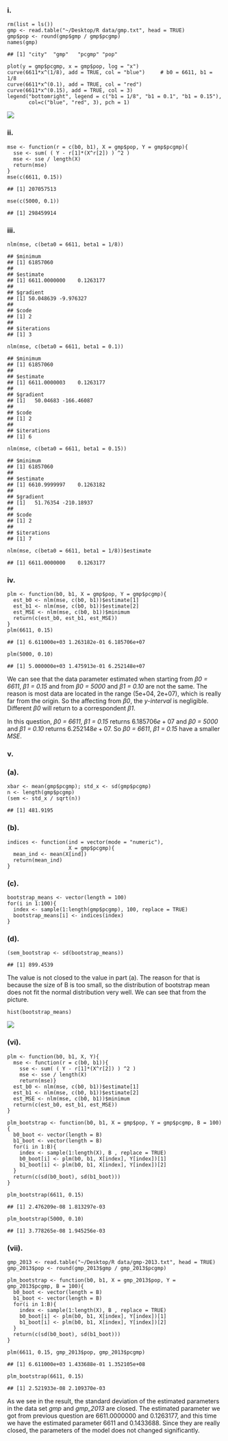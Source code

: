 ### i.

    rm(list = ls())
    gmp <- read.table("~/Desktop/R data/gmp.txt", head = TRUE)
    gmp$pop <- round(gmp$gmp / gmp$pcgmp)
    names(gmp)

    ## [1] "city"  "gmp"   "pcgmp" "pop"

    plot(y = gmp$pcgmp, x = gmp$pop, log = "x")
    curve(6611*x^(1/8), add = TRUE, col = "blue")     # b0 = 6611, b1 = 1/8
    curve(6611*x^(0.1), add = TRUE, col = "red")
    curve(6611*x^(0.15), add = TRUE, col = 3)
    legend("bottomright", legend = c("b1 = 1/8", "b1 = 0.1", "b1 = 0.15"), 
           col=c("blue", "red", 3), pch = 1)

![](hw4_hw2570-1_files/figure-markdown_strict/unnamed-chunk-1-1.png)

### ii.

    mse <- function(r = c(b0, b1), X = gmp$pop, Y = gmp$pcgmp){
      sse <- sum( ( Y - r[1]*(X^r[2]) ) ^2 )
      mse <- sse / length(X)
      return(mse) 
    }
    mse(c(6611, 0.15))

    ## [1] 207057513

    mse(c(5000, 0.1))

    ## [1] 298459914

### iii.

    nlm(mse, c(beta0 = 6611, beta1 = 1/8))

    ## $minimum
    ## [1] 61857060
    ## 
    ## $estimate
    ## [1] 6611.0000000    0.1263177
    ## 
    ## $gradient
    ## [1] 50.048639 -9.976327
    ## 
    ## $code
    ## [1] 2
    ## 
    ## $iterations
    ## [1] 3

    nlm(mse, c(beta0 = 6611, beta1 = 0.1))

    ## $minimum
    ## [1] 61857060
    ## 
    ## $estimate
    ## [1] 6611.0000003    0.1263177
    ## 
    ## $gradient
    ## [1]   50.04683 -166.46087
    ## 
    ## $code
    ## [1] 2
    ## 
    ## $iterations
    ## [1] 6

    nlm(mse, c(beta0 = 6611, beta1 = 0.15))

    ## $minimum
    ## [1] 61857060
    ## 
    ## $estimate
    ## [1] 6610.9999997    0.1263182
    ## 
    ## $gradient
    ## [1]   51.76354 -210.18937
    ## 
    ## $code
    ## [1] 2
    ## 
    ## $iterations
    ## [1] 7

    nlm(mse, c(beta0 = 6611, beta1 = 1/8))$estimate

    ## [1] 6611.0000000    0.1263177

### iv.

    plm <- function(b0, b1, X = gmp$pop, Y = gmp$pcgmp){
      est_b0 <- nlm(mse, c(b0, b1))$estimate[1]
      est_b1 <- nlm(mse, c(b0, b1))$estimate[2]
      est_MSE <- nlm(mse, c(b0, b1))$minimum
      return(c(est_b0, est_b1, est_MSE))
    }
    plm(6611, 0.15)

    ## [1] 6.611000e+03 1.263182e-01 6.185706e+07

    plm(5000, 0.10)

    ## [1] 5.000000e+03 1.475913e-01 6.252148e+07

We can see that the data parameter estimated when starting from *β0 =
6611*, *β1 = 0.15* and from *β0 = 5000* and *β1 = 0.10* are not the
same. The reason is most data are located in the range (5e+04, 2e+07),
which is really far from the origin. So the affecting from *β0*, the
*y-interval* is negligible. Different *β0* will return to a
correspondent *β1*.

In this question, *β0 = 6611*, *β1 = 0.15* returns 6.185706*e* + 07 and
*β0 = 5000* and *β1 = 0.10* returns 6.252148*e* + 07. So *β0 = 6611*,
*β1 = 0.15* have a smaller *MSE*.

### v.

### (a).

    xbar <- mean(gmp$pcgmp); std_x <- sd(gmp$pcgmp)
    n <- length(gmp$pcgmp)
    (sem <- std_x / sqrt(n))

    ## [1] 481.9195

### (b).

    indices <- function(ind = vector(mode = "numeric"), 
                        X = gmp$pcgmp){
      mean_ind <- mean(X[ind])
      return(mean_ind)  
    }

### (c).

    bootstrap_means <- vector(length = 100)
    for(i in 1:100){
      index <- sample(1:length(gmp$pcgmp), 100, replace = TRUE)
      bootstrap_means[i] <- indices(index)
    }

### (d).

    (sem_bootstrap <- sd(bootstrap_means))

    ## [1] 899.4539

The value is not closed to the value in part (a). The reason for that is
because the size of B is too small, so the distribution of bootstrap
mean does not fit the normal distribution very well. We can see that
from the picture.

    hist(bootstrap_means)

![](hw4_hw2570-1_files/figure-markdown_strict/unnamed-chunk-9-1.png)

### (vi).

    plm <- function(b0, b1, X, Y){
      mse <- function(r = c(b0, b1)){
        sse <- sum( ( Y - r[1]*(X^r[2]) ) ^2 )
        mse <- sse / length(X)
        return(mse)}
      est_b0 <- nlm(mse, c(b0, b1))$estimate[1]
      est_b1 <- nlm(mse, c(b0, b1))$estimate[2]
      est_MSE <- nlm(mse, c(b0, b1))$minimum
      return(c(est_b0, est_b1, est_MSE))
    }

    plm_bootstrap <- function(b0, b1, X = gmp$pop, Y = gmp$pcgmp, B = 100){
      b0_boot <- vector(length = B)
      b1_boot <- vector(length = B)
      for(i in 1:B){
        index <- sample(1:length(X), B , replace = TRUE)  
        b0_boot[i] <- plm(b0, b1, X[index], Y[index])[1]
        b1_boot[i] <- plm(b0, b1, X[index], Y[index])[2]
      }
      return(c(sd(b0_boot), sd(b1_boot)))
    }

    plm_bootstrap(6611, 0.15)

    ## [1] 2.476209e-08 1.813297e-03

    plm_bootstrap(5000, 0.10)

    ## [1] 3.778265e-08 1.945256e-03

### (vii).

    gmp_2013 <- read.table("~/Desktop/R data/gmp-2013.txt", head = TRUE)
    gmp_2013$pop <- round(gmp_2013$gmp / gmp_2013$pcgmp)

    plm_bootstrap <- function(b0, b1, X = gmp_2013$pop, Y = gmp_2013$pcgmp, B = 100){
      b0_boot <- vector(length = B)
      b1_boot <- vector(length = B)
      for(i in 1:B){
        index <- sample(1:length(X), B , replace = TRUE)  
        b0_boot[i] <- plm(b0, b1, X[index], Y[index])[1]
        b1_boot[i] <- plm(b0, b1, X[index], Y[index])[2]
      }
      return(c(sd(b0_boot), sd(b1_boot)))
    }

    plm(6611, 0.15, gmp_2013$pop, gmp_2013$pcgmp)

    ## [1] 6.611000e+03 1.433688e-01 1.352105e+08

    plm_bootstrap(6611, 0.15)

    ## [1] 2.521933e-08 2.109370e-03

As we see in the result, the standard deviation of the estimated
parameters in the data set *gmp* and *gmp\_2013* are closed. The
estimated parameter we got from previous question are 6611.0000000 and
0.1263177, and this time we have the estimated parameter 6611 and
0.1433688. Since they are really closed, the parameters of the model
does not changed significantly.
